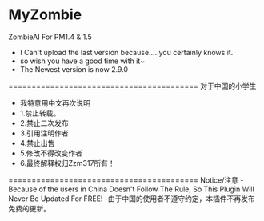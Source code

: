 MyZombie
=========================================
ZombieAI For PM1.4 & 1.5
- I Can't upload the last version because.....you certainly knows it.
- so wish you have a good time with it~
- The Newest version is now 2.9.0

=========================================
对于中国的小学生
- 我特意用中文再次说明
- 1.禁止转载。
- 2.禁止二次发布
- 3.引用注明作者
- 4.禁止出售
- 5.修改不得改变作者
- 6.最终解释权归Zzm317所有！

=========================================
Notice/注意
-Because of the users in China Doesn't Follow The Rule, So This Plugin Will Never Be Updated For FREE! 
-由于中国的使用者不遵守约定，本插件不再发布免费的更新。
